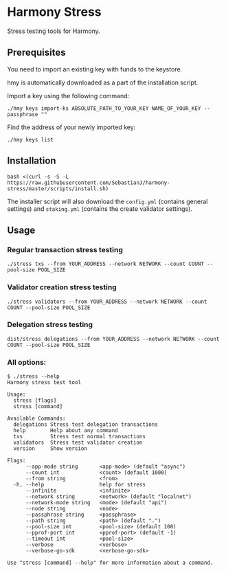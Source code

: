 # Harmony Stress
Stress testing tools for Harmony.

## Prerequisites
You need to import an existing key with funds to the keystore.

hmy is automatically downloaded as a part of the installation script.

Import a key using the following command:
```
./hmy keys import-ks ABSOLUTE_PATH_TO_YOUR_KEY NAME_OF_YOUR_KEY --passphrase ""
```

Find the address of your newly imported key:
```
./hmy keys list
```

## Installation

```
bash <(curl -s -S -L https://raw.githubusercontent.com/SebastianJ/harmony-stress/master/scripts/install.sh)
```

The installer script will also download the `config.yml` (contains general settings) and `staking.yml` (contains the create validator settings).


## Usage

### Regular transaction stress testing

```
./stress txs --from YOUR_ADDRESS --network NETWORK --count COUNT --pool-size POOL_SIZE
```

### Validator creation stress testing

```
./stress validators --from YOUR_ADDRESS --network NETWORK --count COUNT --pool-size POOL_SIZE
```

### Delegation stress testing

```
dist/stress delegations --from YOUR_ADDRESS --network NETWORK --count COUNT --pool-size POOL_SIZE
```

### All options:

```
$ ./stress --help
Harmony stress test tool

Usage:
  stress [flags]
  stress [command]

Available Commands:
  delegations Stress test delegation transactions
  help        Help about any command
  txs         Stress test normal transactions
  validators  Stress test validator creation
  version     Show version

Flags:
      --app-mode string       <app-mode> (default "async")
      --count int             <count> (default 1000)
      --from string           <from>
  -h, --help                  help for stress
      --infinite              <infinite>
      --network string        <network> (default "localnet")
      --network-mode string   <mode> (default "api")
      --node string           <node>
      --passphrase string     <passphrase>
      --path string           <path> (default ".")
      --pool-size int         <pool-size> (default 100)
      --pprof-port int        <pprof-port> (default -1)
      --timeout int           <pool-size>
      --verbose               <verbose>
      --verbose-go-sdk        <verbose-go-sdk>

Use "stress [command] --help" for more information about a command.
```
